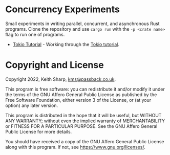 # Concurrency Experiments
Small experiments in writing parallel, concurrent, and asynchronous Rust programs.  Clone the repository and use `cargo run` with the `-p <crate name>` flag to run one of programs.

+ [Tokio Tutorial](https://github.com/keithsharp/concurrency-experiments/tree/main/tokio-tutorial) - Working through the [Tokio tutorial](https://tokio.rs/tokio/tutorial).

# Copyright and License
Copyright 2022, Keith Sharp, kms@passback.co.uk.

This program is free software: you can redistribute it and/or modify it under the terms of the GNU Affero General Public License as published by the Free Software Foundation, either version 3 of the License, or (at your option) any later version.

This program is distributed in the hope that it will be useful, but WITHOUT ANY WARRANTY; without even the implied warranty of MERCHANTABILITY or FITNESS FOR A PARTICULAR PURPOSE.  See the GNU Affero General Public License for more details.

You should have received a copy of the GNU Affero General Public License along with this program.  If not, see <https://www.gnu.org/licenses/>.